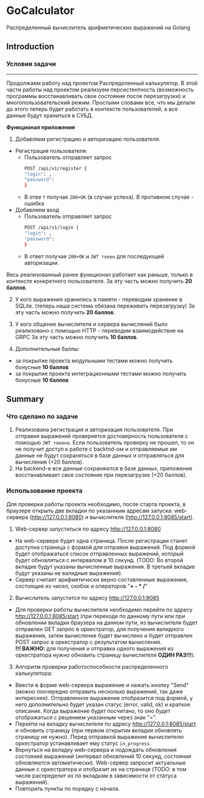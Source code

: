 # GoCalculator
Распределенный вычислитель арифметических выражений на Golang

## Introduction  
### Условия задачи
---
Продолжаем работу над проектом Распределенный калькулятор. В этой части работы над проектом реализуем персистентность (возможность программы восстанавливать свое состояние после перезагрузки) и многопользовательский режим. Простыми словами все, что мы делали до этого теперь будет работать в контексте пользователей, а все данные будут храниться в СУБД.

**Функционал приложения**
1. Добавляем регистрацию и авторизацию пользователя.
  - Регистрация пользователя:
    - Пользователь отправляет запрос
      ```bash
      POST /api/v1/register {
      "login": ,
      "password":
      }
      ```
    - В отве т получае `200+OK` (в случае успеха). В противном случае - ошибка
  - Добавляем вход
    - Пользователь отправляет запрос
      ```bash
      POST /api/v1/login {
      "login": ,
      "password":
      }
      ```
    - В ответ получае `200+OK` и `JWT токен` для последующей авторизации.

Весь реализованный ранее функционал работает как раньше, только в контексте конкретного пользователя.
За эту часть можно получить **20 баллов**.

2. У кого выражения хранились в памяти - переводим хранение в SQLite. (теперь наша система обязана переживать перезагрузку)
За эту часть можно получить **20 баллов**.

3. У кого общение вычислителя и сервера вычислений было реализовано с помощью HTTP - переводим взаимодействие на GRPC
За эту часть можно получить **10 баллов**.

4. Дополнительные баллы:
  - за покрытие проекта модульными тестами можно получить бонусные **10 баллов**
  - за покрытие проекта интеграционными тестами можно получить бонусные **10 баллов**

## Summary
### Что сделано по задаче
1. Реализована регистрация и авторизация пользователя. При отправке выражений проверяется достоверность пользователя с помощью `JWT токена`. Если пользователь проверку не прошел, то он не получит доступ к работе с backtnd-ом и отправляемые им данные не будут сохраняться в базе данных и отправляться для вычисления (+20 баллов).
2. На backend-е все данные сохраняются в базе данных, приложение восстанавливает свое состояние при перезагрузке (+20 баллов).

### Использование проекта  
Для проверки работы проекта необходимо, после старта проекта, в браузере открыть две вкладки по указанным адресам запуска: web-сервера (http://127.0.0.1:8080) и вычислителя (http://127.0.0.1:8085/start).  
1. Web-сервер запуститься по адресу http://127.0.0.1:8080
  - На web-сервере будет одна страница. После регистрации станет доступна страница с формой для отправки выражений. Под формой будет отображаться список отправленных выражений, который будет обновляться с интервалом в 10 секунд. (TODO: Во второй вкладке будут указаны вычисленные выражения. В третьей вкладке будут указаны не валидные выражения).
  - Сервер считает арифметически верно составленные выражения, состоящие из чисел, скобок и операторов "__+ - * /__"
2. Вычислитель запустится по адресу http://127.0.0.1:8085
  - Для проверки работы вычислителя необходимо перейти по адресу http://127.0.0.1:8085/start (при переходе по данному пути или при обновлении вкладки браузера на данном пути, из вычислителя будет отправлен GET запрос в оркестратор, для получения валидного выражения, затем вычисление будет вычислено и будет отправлен POST запрос в оркестратор с результатом вычисления.  
  __!!! ВАЖНО:__ для получения и отправки одного выражения из оркестратора нужно обновить страницу вычислителя __ОДИН РАЗ!!!__).
3. Алгоритм проверки работоспособности распределенного калькулятора:
  - Ввести в форме web-сервера выражение и нажать кнопку "Send" (можно поочередно отправить несколько выражений, так даже интереснее). Отправленное выражение отобразится под формой, у него дополнительно будет указан статус (error, valid, ok) и краткое описание. Когда выражение будет посчитано, то оно будет отображаться с решением указанным через знак "=". 
  - Перейти на вкладку вычислителя по адресу http://127.0.0.1:8085/start и обновить страницу (при первом открытии вкладки обновлять страницу не нужно). Перед отправкой выражения вычислителю оркестратор устанавливает ему статус `in_progress`.
  - Вернуться на вкладку web-сервера и подождать обновления состояний выражений (интервал обновлений 10 секунд, состояния обновляются автоматически). Web-сервер запросит актуальные данные с оркестратора и отобразит их на странице (TODO: в том числе распределит их по вкладкам в зависимости от статуса выражений).
  - Повторить пункты по порядку с начала.
